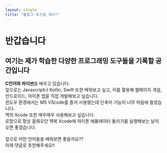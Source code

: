 ```yaml
---
layout: single
title: "블로그 포스팅 게시!"
---
```


# 반갑습니다
## 여기는 제가 학습한 다양한 프로그래밍 도구들을 기록할 공간입니다<Br>

**C언어와 파이썬**을 배우고 있습니다.<Br>
앞으로는 Javascript나 Kotlin, Swift 또한 배워보고 싶고, 이를 활용해 웹페이지 개설, 안드로이드, 아이폰 앱을 직접 개발해보고 싶습니다.<Br>
윈도우 환경에서는 MS VScode를 즐겨 사용했는데 단축어 기능이 너무 마음에 들었습니다.<Br>
맥의 Xcode 또한 매우매우 사용해보고 싶습니다.<Br>
로망으로 항상 꿈꿔오던 맥북 Xcode에 아이폰 에뮬레이터 돌리기를 실행해보는 날이 오면 좋겠습니다.<Br><Br>
앞으로 어떤 언어들을 배워보면 좋을까요??<Br>
아래 댓글로 추천해주세요!!
